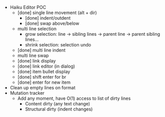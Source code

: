 - Haiku Editor POC
  - [done] single line movement (alt + dir)
    - [done] indent/outdent
    - [done] swap above/below
  - multi line selection
    - grow selection: line -> sibling lines -> parent line -> parent sibling lines...
    - shrink selection: selection undo
  - [done] multi line indent
  - multi line swap
  - [done] link display
  - [done] link editor (in dialog)
  - [done] item bullet display
  - [done] shift enter for br
  - [done] enter for new item
- Clean up empty lines on format
- Mutation tracker
  - Add any moment, have O(1) access to list of dirty lines
    - Content dirty (any text change)
    - Structural dirty (indent changes)
